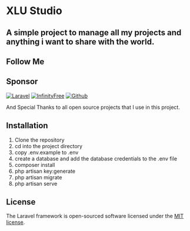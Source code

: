 # XLU Studio
## A simple project to manage all my projects and anything i want to share with the world.

## Follow Me

## Sponsor
[![Laravel](https://laravel.com/assets/img/components/logo-laravel.svg)](https://laravel.com)
[![InfinityFree](https://www.infinityfree.net/assets/logo-c4b8b48e3dcb6ca5cd6227317693edb013d372a75a06af8f2e7e5c4dcea22354.png)](https://infinityfree.net)
[![Github](https://github.githubassets.com/images/modules/logos_page/GitHub-Mark.png)](https://github.com)

And Special Thanks to all open source projects that I use in this project.

## Installation
1. Clone the repository
2. cd into the project directory
3. copy .env.example to .env
4. create a database and add the database credentials to the .env file
5. composer install
6. php artisan key:generate
7. php artisan migrate
8. php artisan serve

## License
The Laravel framework is open-sourced software licensed under the [MIT license](https://opensource.org/licenses/MIT).
